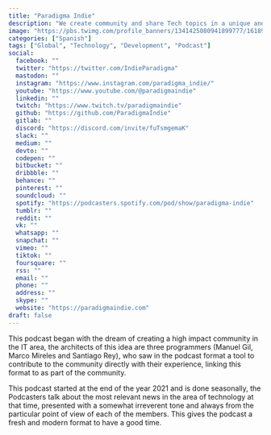 ```yaml
---
title: "Paradigma Indie"
description: "We create community and share Tech topics in a unique and fun way."
image: "https://pbs.twimg.com/profile_banners/1341425080941899777/1618972783/1500x500"
categories: ["Spanish"]
tags: ["Global", "Technology", "Development", "Podcast"]
social:
  facebook: ""
  twitter: "https://twitter.com/IndieParadigma"
  mastodon: ""
  instagram: "https://www.instagram.com/paradigma_indie/"
  youtube: "https://www.youtube.com/@paradigmaindie"
  linkedin: ""
  twitch: "https://www.twitch.tv/paradigmaindie"
  github: "https://github.com/ParadigmaIndie"
  gitlab: ""
  discord: "https://discord.com/invite/fuTsmgemaK"
  slack: ""
  medium: ""
  devto: ""
  codepen: ""
  bitbucket: ""
  dribbble: ""
  behance: ""
  pinterest: ""
  soundcloud: ""
  spotify: "https://podcasters.spotify.com/pod/show/paradigma-indie"
  tumblr: ""
  reddit: ""
  vk: ""
  whatsapp: ""
  snapchat: ""
  vimeo: ""
  tiktok: ""
  foursquare: ""
  rss: ""
  email: ""
  phone: ""
  address: ""
  skype: ""
  website: "https://paradigmaindie.com"
draft: false
---
```


This podcast began with the dream of creating a high impact community in the IT area, the architects of this idea are three programmers (Manuel Gil, Marco Mireles and Santiago Rey), who saw in the podcast format a tool to contribute to the community directly with their experience, linking this format to as part of the community.

This podcast started at the end of the year 2021 and is done seasonally, the Podcasters talk about the most relevant news in the area of technology at that time, presented with a somewhat irreverent tone and always from the particular point of view of each of the members. This gives the podcast a fresh and modern format to have a good time.
